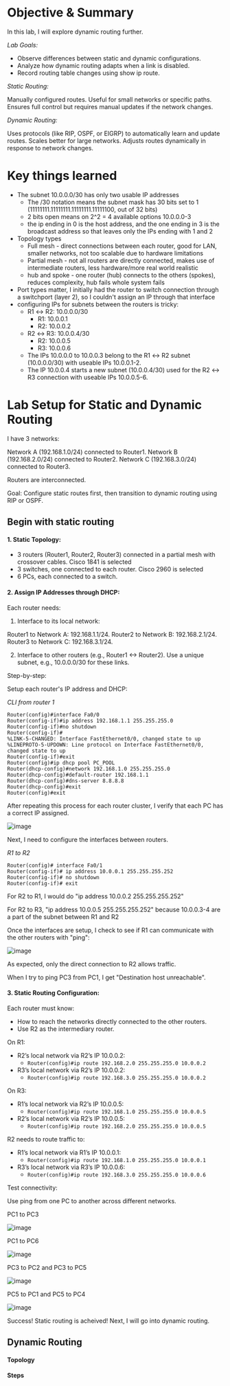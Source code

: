 # Objective & Summary

In this lab, I will explore dynamic routing further.

_Lab Goals:_

- Observe differences between static and dynamic configurations.
- Analyze how dynamic routing adapts when a link is disabled.
- Record routing table changes using show ip route.

_Static Routing:_

Manually configured routes.
Useful for small networks or specific paths.
Ensures full control but requires manual updates if the network changes.

_Dynamic Routing:_

Uses protocols (like RIP, OSPF, or EIGRP) to automatically learn and update routes.
Scales better for large networks.
Adjusts routes dynamically in response to network changes.

# Key things learned

- The subnet 10.0.0.0/30 has only two usable IP addresses
  - The /30 notation means the subnet mask has 30 bits set to 1       (11111111.11111111.11111111.11111100, out of 32 bits)
  - 2 bits open means on 2^2 = 4 available options 10.0.0.0-3
  - the ip ending in 0 is the host address, and the one ending in 3 is the broadcast address so that leaves only the IPs ending with 1 and 2
- Topology types
  - Full mesh - direct connections between each router, good for LAN, smaller networks, not too scalable due to hardware limitations
  - Partial mesh - not all routers are directly connected, makes use of intermediate routers, less hardware/more real world realistic
  - hub and spoke - one router (hub) connects to the others (spokes), reduces complexity, hub fails whole system fails
- Port types matter, I initially had the router to switch connection through a switchport (layer 2), so I couldn't assign an IP through that interface
- configuring IPs for subnets between the routers is tricky:
  - R1 ↔ R2: 10.0.0.0/30
    - R1: 10.0.0.1
    - R2: 10.0.0.2
  - R2 ↔ R3: 10.0.0.4/30
    - R2: 10.0.0.5
    - R3: 10.0.0.6
  - The IPs 10.0.0.0 to 10.0.0.3 belong to the R1 ↔ R2 subnet (10.0.0.0/30) with useable IPs 10.0.0.1-2.
  - The IP 10.0.0.4 starts a new subnet (10.0.0.4/30) used for the R2 ↔ R3 connection with useable IPs 10.0.0.5-6.

# Lab Setup for Static and Dynamic Routing

I have 3 networks:

Network A (192.168.1.0/24) connected to Router1.
Network B (192.168.2.0/24) connected to Router2.
Network C (192.168.3.0/24) connected to Router3.

Routers are interconnected.

Goal: Configure static routes first, then transition to dynamic routing using RIP or OSPF.

## Begin with static routing

#### 1. Static Topology:

- 3 routers (Router1, Router2, Router3) connected in a partial mesh with crossover cables. Cisco 1841 is selected
- 3 switches, one connected to each router. Cisco 2960 is selected
- 6 PCs, each connected to a switch.

#### 2. Assign IP Addresses through DHCP:

Each router needs:

1. Interface to its local network:

Router1 to Network A: 192.168.1.1/24.
Router2 to Network B: 192.168.2.1/24.
Router3 to Network C: 192.168.3.1/24.

2. Interface to other routers (e.g., Router1 <-> Router2). Use a unique subnet, e.g., 10.0.0.0/30 for these links.

Step-by-step:

Setup each router's IP address and DHCP:

_CLI from router 1_

```
Router(config)#interface Fa0/0
Router(config-if)#ip address 192.168.1.1 255.255.255.0
Router(config-if)#no shutdown
Router(config-if)#
%LINK-5-CHANGED: Interface FastEthernet0/0, changed state to up
%LINEPROTO-5-UPDOWN: Line protocol on Interface FastEthernet0/0, changed state to up
Router(config-if)#exit
Router(config)#ip dhcp pool PC_POOL
Router(dhcp-config)#network 192.168.1.0 255.255.255.0
Router(dhcp-config)#default-router 192.168.1.1
Router(dhcp-config)#dns-server 8.8.8.8
Router(dhcp-config)#exit
Router(config)#exit
```

After repeating this process for each router cluster, I verify that each PC has a correct IP assigned.

![image](https://github.com/user-attachments/assets/0cb9af1d-04f3-47ec-9af9-012678dfc97d)

Next, I need to configure the interfaces between routers.

_R1 to R2_

```
Router(config)# interface Fa0/1
Router(config-if)# ip address 10.0.0.1 255.255.255.252
Router(config-if)# no shutdown
Router(config-if)# exit
```

For R2 to R1, I would do "ip address 10.0.0.2 255.255.255.252"

For R2 to R3, "ip address 10.0.0.5 255.255.255.252" because 10.0.0.3-4 are a part of the subnet between R1 and R2

Once the interfaces are setup, I check to see if R1 can communicate with the other routers with "ping":

![image](https://github.com/user-attachments/assets/0e38170d-b0d4-49c3-b9b7-aeb588b3b6d1)

As expected, only the direct connection to R2 allows traffic.

When I try to ping PC3 from PC1, I get "Destination host unreachable".

#### 3. Static Routing Configuration:

Each router must know:

- How to reach the networks directly connected to the other routers.
- Use R2 as the intermediary router.

On R1:

- R2’s local network via R2’s IP 10.0.0.2:
  - ```Router(config)#ip route 192.168.2.0 255.255.255.0 10.0.0.2```
- R3’s local network via R2’s IP 10.0.0.2:
  - ```Router(config)#ip route 192.168.3.0 255.255.255.0 10.0.0.2```

On R3:

- R1’s local network via R2’s IP 10.0.0.5:
  - ```Router(config)#ip route 192.168.1.0 255.255.255.0 10.0.0.5```
- R2’s local network via R2’s IP 10.0.0.5:
  - ```Router(config)#ip route 192.168.2.0 255.255.255.0 10.0.0.5```

R2 needs to route traffic to:

- R1’s local network via R1’s IP 10.0.0.1:
  - ```Router(config)#ip route 192.168.1.0 255.255.255.0 10.0.0.1```
- R3’s local network via R3’s IP 10.0.0.6:
  - ```Router(config)#ip route 192.168.3.0 255.255.255.0 10.0.0.6```

Test connectivity:

Use ping from one PC to another across different networks.

PC1 to PC3

![image](https://github.com/user-attachments/assets/957e9c7b-7704-436b-9028-eeb590600c31)

PC1 to PC6

![image](https://github.com/user-attachments/assets/845a74d9-289c-4a1f-b2eb-3758d8883a8e)

PC3 to PC2 and PC3 to PC5

![image](https://github.com/user-attachments/assets/a5df6b0a-0add-4108-93dd-4173a122dbb0)

PC5 to PC1 and PC5 to PC4

![image](https://github.com/user-attachments/assets/0d31c64f-d8ad-42ef-8c9d-61ff3c96546a)

Success! Static routing is acheived! Next, I will go into dynamic routing.

## Dynamic Routing

#### Topology

#### Steps


